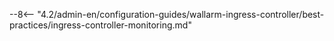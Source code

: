 --8<-- "4.2/admin-en/configuration-guides/wallarm-ingress-controller/best-practices/ingress-controller-monitoring.md"

